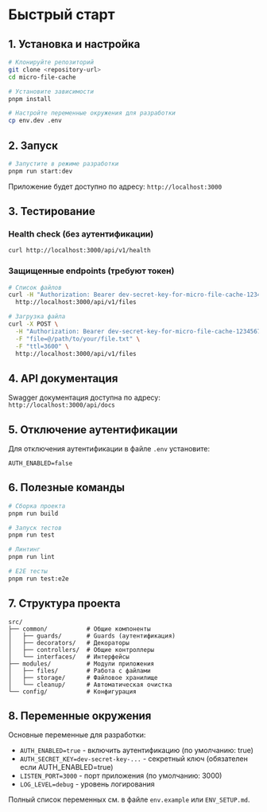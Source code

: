 # Быстрый старт

## 1. Установка и настройка

```bash
# Клонируйте репозиторий
git clone <repository-url>
cd micro-file-cache

# Установите зависимости
pnpm install

# Настройте переменные окружения для разработки
cp env.dev .env
```

## 2. Запуск

```bash
# Запустите в режиме разработки
pnpm run start:dev
```

Приложение будет доступно по адресу: `http://localhost:3000`

## 3. Тестирование

### Health check (без аутентификации)

```bash
curl http://localhost:3000/api/v1/health
```

### Защищенные endpoints (требуют токен)

```bash
# Список файлов
curl -H "Authorization: Bearer dev-secret-key-for-micro-file-cache-12345678901234567890" \
  http://localhost:3000/api/v1/files

# Загрузка файла
curl -X POST \
  -H "Authorization: Bearer dev-secret-key-for-micro-file-cache-12345678901234567890" \
  -F "file=@/path/to/your/file.txt" \
  -F "ttl=3600" \
  http://localhost:3000/api/v1/files
```

## 4. API документация

Swagger документация доступна по адресу: `http://localhost:3000/api/docs`

## 5. Отключение аутентификации

Для отключения аутентификации в файле `.env` установите:

```env
AUTH_ENABLED=false
```

## 6. Полезные команды

```bash
# Сборка проекта
pnpm run build

# Запуск тестов
pnpm run test

# Линтинг
pnpm run lint

# E2E тесты
pnpm run test:e2e
```

## 7. Структура проекта

```
src/
├── common/           # Общие компоненты
│   ├── guards/       # Guards (аутентификация)
│   ├── decorators/   # Декораторы
│   ├── controllers/  # Общие контроллеры
│   └── interfaces/   # Интерфейсы
├── modules/          # Модули приложения
│   ├── files/        # Работа с файлами
│   ├── storage/      # Файловое хранилище
│   └── cleanup/      # Автоматическая очистка
└── config/           # Конфигурация
```

## 8. Переменные окружения

Основные переменные для разработки:

- `AUTH_ENABLED=true` - включить аутентификацию (по умолчанию: true)
- `AUTH_SECRET_KEY=dev-secret-key-...` - секретный ключ (обязателен если AUTH_ENABLED=true)
- `LISTEN_PORT=3000` - порт приложения (по умолчанию: 3000)
- `LOG_LEVEL=debug` - уровень логирования

Полный список переменных см. в файле `env.example` или `ENV_SETUP.md`.
